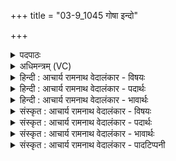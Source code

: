 +++
title = "03-9_1045 गोषा इन्दो"

+++
<details><summary>पदपाठः</summary>

गो꣣षाः꣢। गो꣢। साः꣢। इ꣣न्दो। नृषाः꣢। नृ꣣। साः꣢। अ꣣सि। अश्वसाः꣢। अ꣣श्व। साः꣢। वा꣣जसाः꣢। वा꣣ज। साः꣢। उ꣣त꣢। आ꣣त्मा꣢। य꣣ज्ञ꣡स्य꣢। पू꣣र्व्यः꣢। १०४५।
</details>

<details><summary>अधिमन्त्रम् (VC)</summary>

- पवमानः सोमः
- मेधातिथिः काण्वः
- गायत्री
- षड्जः
</details>

<details><summary>हिन्दी : आचार्य रामनाथ वेदालंकार - विषयः</summary>

अगले मन्त्र में परमात्मा के गुण-कर्मों का वर्णन है।
</details>

<details><summary>हिन्दी : आचार्य रामनाथ वेदालंकार - पदार्थः</summary>

पदार्थान्वय -  हे (इन्दो) तेजस्वी,आनन्द-रस से आर्द्र करनेवाले परमात्मदेव ! आप (गोषाः) गायों,वेदवाणियों,भूमियों वा इन्द्रियों को देनेवाले, (नृषाः) पुरुषार्थी वीर सन्तानों को देनेवाले, (अश्वसाः) घोड़ों और प्राणों को देनेवाले, (उत) और (वाजसाः) बल,अन्न,धन और विज्ञान को देनेवाले (असि) हो। आप (यज्ञस्य) परोपकार-रूप यज्ञ के (पूर्व्यः) सनातनकाल से चले आये (आत्मा) प्राण हो ॥९॥
</details>

<details><summary>हिन्दी : आचार्य रामनाथ वेदालंकार - भावार्थः</summary>

भावार्थ -  अहो,महान् हैं जगदीश्वर के उपकार,जो हमें अनेक बहुमूल्य वस्तुएँ उत्पन्न करके देता ह और ऐसा करता हुआ वह सबको परोपकार का उपदेश करता है ॥९॥
</details>

<details><summary>संस्कृत : आचार्य रामनाथ वेदालंकार - विषयः</summary>

अथ परमात्मनो गुणकर्माणि वर्णयसि।
</details>

<details><summary>संस्कृत : आचार्य रामनाथ वेदालंकार - पदार्थः</summary>

पदार्थान्वय -  हे (इन्दो) तेजस्विन्,आनन्दरसेन क्लेदयितः परमात्मदेव ! त्वम् (गोषाः) गाः धेनूः वेदवाचः पृथिवीः इन्द्रियाणि वा सनोति ददातीति तादृशः, (नृषाः) नॄन् पुरुषार्थिनः वीरान् सन्तानान् सनोति ददातीति तादृशः, (अश्वसाः) अश्वान् तुरङ्गान् प्राणान् वा सनोति ददातीति तथाविधः, (उत) अपि च (वाजसाः) वाजं बलम् अन्नं धनं विज्ञानं वा सनोति ददातीति तथाविधः (असि) वर्तसे। त्वम् (यज्ञस्य) परोपकाररूपस्य अध्वरस्य (पूर्व्यः) पूर्वकालादागतः (आत्मा) प्राणः,असि ॥९॥
</details>

<details><summary>संस्कृत : आचार्य रामनाथ वेदालंकार - भावार्थः</summary>

भावार्थ -  अहो,महान्तः किल जगदीश्वरस्योपकारा योऽस्मभ्यमनेकानि बहुमूल्यानि वस्तून्युत्पाद्य ददाति,एवं च कुर्वन्नसौ सर्वान् परोपकारमुपदिशति ॥९॥
</details>

<details><summary>संस्कृत : आचार्य रामनाथ वेदालंकार - पादटिप्पनी</summary>

टिप्पनी -   १. ऋ० ९।२।१०।
</details>